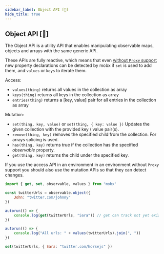 ```yaml
---
sidebar_label: Object API [🚀]
hide_title: true
---
```


<script async type="text/javascript" src="//cdn.carbonads.com/carbon.js?serve=CEBD4KQ7&placement=mobxjsorg" id="_carbonads_js"></script>

## Object API [🚀]

The Object API is a utility API that enables manipulating observable maps, objects and arrays with the same generic API.

These APIs are fully reactive, which means that even [without `Proxy` support](../best/limitations-without-proxies.md) new property declarations can be detected by mobx if `set` is used to add them, and `values` or `keys` to iterate them.

Access:

-   `values(thing)` returns all values in the collection as array
-   `keys(thing)` returns all keys in the collection as array
-   `entries(thing)` returns a [key, value] pair for all entries in the collection as array

Mutation:

-   `set(thing, key, value)` or `set(thing, { key: value })` Updates the given collection with the provided key / value pair(s).
-   `remove(thing, key)` removes the specified child from the collection. For arrays splicing is used.
-   `has(thing, key)` returns true if the collection has the specified _observable_ property.
-   `get(thing, key)` returns the child under the specified key.

If you use the access API in an environment in an environment
without `Proxy` support you should also use the mutation APIs
so that they can detect changes.

```javascript
import { get, set, observable, values } from "mobx"

const twitterUrls = observable.object({
    John: "twitter.com/johnny"
})

autorun(() => {
    console.log(get(twitterUrls, "Sara")) // get can track not yet existing properties
})

autorun(() => {
    console.log("All urls: " + values(twitterUrls).join(", "))
})

set(twitterUrls, { Sara: "twitter.com/horsejs" })
```
